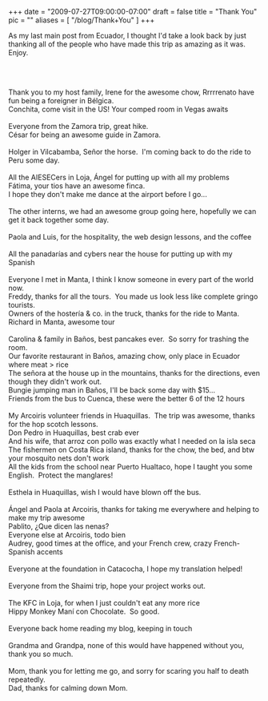 
+++
date = "2009-07-27T09:00:00-07:00"
draft = false
title = "Thank You"
pic = ""
aliases = [
  "/blog/Thank+You"
]
+++

<p><style type="text/css">p { margin-bottom: 0.08in; }</style>
<p>As my last main post from Ecuador, I&nbsp;thought I'd take a look back by just thanking all of the people who have made this trip as amazing as it was.&nbsp; Enjoy.</p>
<p><br />
&nbsp;</p>
<p>Thank you to my host family, Irene for the awesome chow, Rrrrrenato have fun being a foreigner in B&eacute;lgica.<br />
Conchita, come visit in the US! Your comped room in Vegas awaits <br />
&nbsp;<br />
Everyone from the Zamora trip, great hike. <br />
C&eacute;sar for being an awesome guide in Zamora.&nbsp; &nbsp;<br />
&nbsp;<br />
Holger in Vilcabamba, Se&ntilde;or the horse.&nbsp; I'm coming back to do the ride to Peru some day. <br />
&nbsp;<br />
All the AIESECers in Loja, &Aacute;ngel for putting up with all my problems <br />
F&aacute;tima, your tios have an awesome finca. <br />
I hope they don't make me dance at the airport before I go... <br />
&nbsp;<br />
The other interns, we had an awesome group going here, hopefully we can get it back together some day. <br />
&nbsp;<br />
Paola and Luis, for the hospitality, the web design lessons, and the coffee <br />
&nbsp;<br />
All the panadar&iacute;as and cybers near the house for putting up with my Spanish <br />
&nbsp;<br />
Everyone I met in Manta, I think I know someone in every part of the world now. <br />
Freddy, thanks for all the tours.&nbsp; You made us look less like complete gringo tourists. <br />
Owners of the hoster&iacute;a &amp; co. in the truck, thanks for the ride to Manta. <br />
Richard in Manta, awesome tour <br />
&nbsp;<br />
Carolina &amp; family in Ba&ntilde;os, best pancakes ever.&nbsp; So sorry for trashing the room. <br />
Our favorite restaurant in Ba&ntilde;os, amazing chow, only place in Ecuador where meat &gt; rice <br />
The se&ntilde;ora at the house up in the mountains, thanks for the directions, even though they didn't work out. <br />
Bungie jumping man in Ba&ntilde;os, I'll be back some day with $15... <br />
Friends from the bus to Cuenca, these were the better 6 of the 12 hours <br />
&nbsp;<br />
My Arcoiris volunteer friends in Huaquillas.&nbsp; The trip was awesome, thanks for the hop scotch lessons.<br />
Don Pedro in Huaquillas, best crab ever <br />
And his wife, that arroz con pollo was exactly what I needed on la isla seca <br />
The fishermen on Costa Rica island, thanks for the chow, the bed, and btw your mosquito nets don't work <br />
All the kids from the school near Puerto Hualtaco, hope I taught you some English.&nbsp; Protect the manglares! <br />
&nbsp;<br />
Esthela in Huaquillas, wish I would have blown off the bus. <br />
&nbsp;<br />
&Aacute;ngel and Paola at Arcoiris, thanks for taking me everywhere and helping to make my trip awesome <br />
Pablito, &iquest;Que dicen las nenas? <br />
Everyone else at Arcoiris, todo bien <br />
Audrey, good times at the office, and your French crew, crazy French-Spanish accents &nbsp;<br />
&nbsp;<br />
Everyone at the foundation in Catacocha, I hope my translation helped! <br />
&nbsp;<br />
Everyone from the Shaimi trip, hope your project works out.&nbsp; &nbsp;<br />
&nbsp;<br />
The KFC in Loja, for when I just couldn't eat any more rice <br />
Hippy Monkey Man&iacute; con Chocolate.&nbsp; So good. <br />
&nbsp;<br />
Everyone back home reading my blog, keeping in touch <br />
&nbsp;<br />
Grandma and Grandpa, none of this would have happened without you, thank you so much. <br />
<br />
Mom, thank you for letting me go, and sorry for scaring you half to death repeatedly. <br />
Dad, thanks for calming down Mom. <br />
&nbsp;<br />
&nbsp;</p>
<p style="margin-bottom: 0in;">&nbsp;</p>
</p>